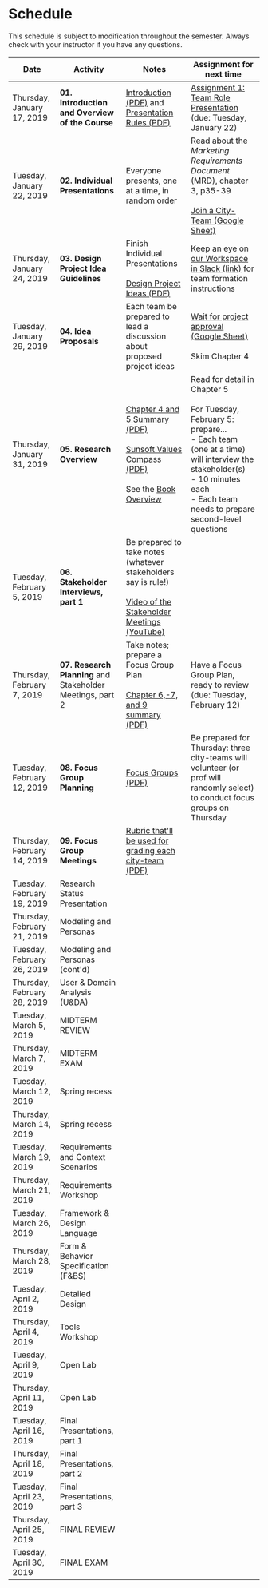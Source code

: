 # **Schedule**
This schedule is subject to modification throughout the semester. Always check with your instructor if you have any questions.

| Date                        | Activity                                                   | Notes                                                        | Assignment for next time                                     |
| --------------------------- | ---------------------------------------------------------- | ------------------------------------------------------------ | ------------------------------------------------------------ |
| Thursday, January 17, 2019  | **01. Introduction and Overview of the Course**            | [Introduction (PDF)](01-introduction/introduction.pdf) and [Presentation Rules (PDF)](01-introduction/presentation-rules.pdf) | [Assignment 1: Team Role Presentation](assignment01-team-role-presentation/instructions.md) (due: Tuesday, January 22) |
| Tuesday, January 22, 2019   | **02. Individual Presentations**                           | Everyone presents, one at a time, in random order            | Read about the *Marketing Requirements Document* (MRD), chapter 3, p35-39<br><br>[Join a City-Team (Google Sheet)](https://docs.google.com/spreadsheets/d/1UbdBF9IbIszRgiBGJvKIZuRk87naHoRm23v-MqI_drE/edit#gid=0) |
| Thursday, January 24, 2019  | **03. Design Project Idea Guidelines**                     | Finish Individual Presentations<br><br>[Design Project Ideas (PDF)](03-design-project-ideas/design-project-ideas.pdf) | Keep an eye on [our Workspace in Slack (link)](https://dms104.slack.com) for team formation instructions |
| Tuesday, January 29, 2019   | **04. Idea Proposals**                                     | Each team be prepared to lead a discussion about proposed project ideas | [Wait for project approval (Google Sheet)](https://docs.google.com/spreadsheets/d/1UbdBF9IbIszRgiBGJvKIZuRk87naHoRm23v-MqI_drE/edit#gid=0)<br><br>Skim Chapter 4 |
| Thursday, January 31, 2019  | **05. Research Overview**                                  | [Chapter 4 and 5 Summary (PDF)](05-research-overview/chapter-4-and-5-summary.pdf)<br><br>[Sunsoft Values Compass (PDF)](05-research-overview/sunsoft-values-compass.pdf)<br><br>See the [Book Overview](book-overview.md) | Read for detail in Chapter 5<br><br>For Tuesday, February 5: prepare...<br>- Each team (one at a time) will interview the stakeholder(s)<br>- 10 minutes each<br>- Each team needs to prepare second-level questions |
| Tuesday, February 5, 2019   | **06. Stakeholder Interviews, part 1**                     | Be prepared to take notes (whatever stakeholders say is rule!)<br><br>[Video of the Stakeholder Meetings (YouTube)](https://youtu.be/Vmj4iEbLcr0) |                                                              |
| Thursday, February 7, 2019  | **07. Research Planning** and Stakeholder Meetings, part 2 | Take notes; prepare a Focus Group Plan<br><br>[Chapter 6,-7, and 9 summary (PDF)](07-research-planning/chapter-6-7-9-summary.pdf) | Have a Focus Group Plan, ready to review (due: Tuesday, February 12) |
| Tuesday, February 12, 2019  | **08. Focus Group Planning**                               | [Focus Groups (PDF)](08-focus-group-planning/focus-groups.pdf) | Be prepared for Thursday: three city-teams will volunteer (or prof will randomly select) to conduct focus groups on Thursday |
| Thursday, February 14, 2019 | **09. Focus Group Meetings**                               | [Rubric that'll be used for grading each city-team (PDF)](09-focus-group-meetings/focus-group-rubric.pdf) |                                                              |
| Tuesday, February 19, 2019  | Research Status Presentation                               |                                                              |                                                              |
| Thursday, February 21, 2019 | Modeling and Personas                                      |                                                              |                                                              |
| Tuesday, February 26, 2019  | Modeling and Personas (cont'd)                             |                                                              |                                                              |
| Thursday, February 28, 2019 | User & Domain Analysis (U&DA)                              |                                                              |                                                              |
| Tuesday, March 5, 2019      | MIDTERM REVIEW                                             |                                                              |                                                              |
| Thursday, March 7, 2019     | MIDTERM EXAM                                               |                                                              |                                                              |
| Tuesday, March 12, 2019     | Spring recess                                              |                                                              |                                                              |
| Thursday, March 14, 2019    | Spring recess                                              |                                                              |                                                              |
| Tuesday, March 19, 2019     | Requirements and Context Scenarios                         |                                                              |                                                              |
| Thursday, March 21, 2019    | Requirements Workshop                                      |                                                              |                                                              |
| Tuesday, March 26, 2019     | Framework & Design Language                                |                                                              |                                                              |
| Thursday, March 28, 2019    | Form & Behavior Specification (F&BS)                       |                                                              |                                                              |
| Tuesday, April 2, 2019      | Detailed Design                                            |                                                              |                                                              |
| Thursday, April 4, 2019     | Tools Workshop                                             |                                                              |                                                              |
| Tuesday, April 9, 2019      | Open Lab                                                   |                                                              |                                                              |
| Thursday, April 11, 2019    | Open Lab                                                   |                                                              |                                                              |
| Tuesday, April 16, 2019     | Final Presentations, part 1                                |                                                              |                                                              |
| Thursday, April 18, 2019    | Final Presentations, part 2                                |                                                              |                                                              |
| Tuesday, April 23, 2019     | Final Presentations, part 3                                |                                                              |                                                              |
| Thursday, April 25, 2019    | FINAL REVIEW                                               |                                                              |                                                              |
| Tuesday, April 30, 2019     | FINAL EXAM                                                 |                                                              |                                                              |